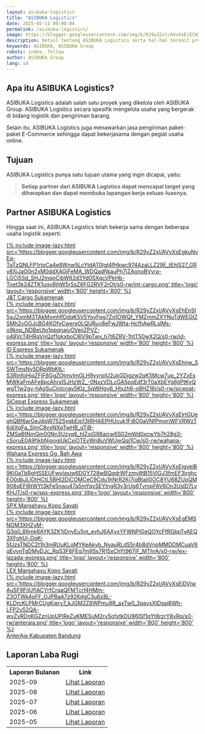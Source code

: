 ```yaml
---
layout: asibuka-logistics
title: "ASIBUKA Logistics"
date: 2025-05-11 00:00:04
permalink: /asibuka-logistics/
image: https://blogger.googleusercontent.com/img/b/R29vZ2xl/AVvXsEiECW3g-EcVofeFlL9vydGknMEFkketLYzZ6ygDjrI9yg7iP_18S4Dl4R1KU4gZK8k6ODSird-7PW0HhRSDo4iP9na7rBJmMatKQcv1Qj1ba3Nuqsw04ISl8pmv6Y3GspxYsi_ths2vDvaK6AWD8TUkc2sDMpRSvH2xBb3LUubMot-g9FZTG1l48SbTqfAc/s0-rw/asibuka-logistics-transparent.png
description: Detail tentang ASIBUKA Logistics serta hal-hal terkait program ASIBUKA Logistics sebagai salah satu bisnis dari ASIBUKA Group.
keywords: ASIBUKA, ASIBUKA Group
robots: index, follow
author: ASIBUKA Group
lang: id
---
```

<h2 class='main-heading'>Apa itu ASIBUKA Logistics?</h2>

ASIBUKA Logistics adalah salah satu proyek yang dikelola oleh ASIBUKA Group. ASIBUKA Logistics secara spesifik mengelola usaha yang bergerak di bidang logistik dan pengiriman barang.

Selain itu, ASIBUKA Logistics juga menawarkan jasa pengiriman paket-paket E-Commerce sehingga dapat bekerjasama dengan pegiat usaha online.

<h2 class='main-heading'>Tujuan</h2>

ASIBUKA Logistics punya satu tujuan utama yang ingin dicapai, yaitu:

> **Setiap partner dari ASIBUKA Logistics dapat mencapai target yang diharapkan dan dapat membuka lapangan kerja seluas-luasnya.**

<h2 class='main-heading'>Partner ASIBUKA Logistics</h2>

Hingga saat ini, ASIBUKA Logistics telah bekerja sama dengan beberapa usaha logistik seperti:

<div class="slider-container">
    <div class="card">
    <a href='https://maps.app.goo.gl/4mPsHAxknydrmPUU9' target='_blank' rel='nofollow noopener noreferrer' title='J&T Cargo Sukamenak'>{% include image-lazy.html src='https://blogger.googleusercontent.com/img/b/R29vZ2xl/AVvXsEgkuNvEq-TqTzQNLFP1rtpCa4e8Wnw5LcYtdAT0Igt4fHkwc974AzaLLZ29E_tEhlS27_GRy8XiJaO0n2xM0ddXAGjFeMA_WDQadfjkauPh7jZAonoBVvra-LGCj5Sd_SHJ2mqoCibW62d3Yd0SXqcVPkHb-Tnet3k24ZTK1uqyBjhW5rSsZ6FG2RVF2rOt/s0-rw/jnt-cargo.png' title='logo' layout='responsive' width='800' height='800' %}</a>
    <div class="product-name"><a href='https://maps.app.goo.gl/4mPsHAxknydrmPUU9' rel='nofollow noopener noreferrer' target='_blank' title='J&T Cargo Sukamenak'>J&T Cargo Sukamenak</a></div>
    </div>
    <div class="card">
    <a href='https://maps.app.goo.gl/4mPsHAxknydrmPUU9' target='_blank' rel='nofollow noopener noreferrer' title='ID Express Sukamenak'>{% include image-lazy.html src='https://blogger.googleusercontent.com/img/b/R29vZ2xl/AVvXsEhEnSI5gJ2xmM3TAkMvmHfDdqK5V5YoyFpg7Zn1OWQf_YMZmmZXYNuTdWEGtZSMh2vGGJcBG4KOfvCwere0LQURuv8eFwJWta-HcfhAwRLslMs-o9knp_NDBeUto1ppqnajvOVejiZPVZ-o48VcT4HRqVnQzf1gkxboC8lV9pTwv_h7t6ZRV-1htT50wX2Q/s0-rw/id-express.png' title='logo' layout='responsive' width='800' height='800' %}</a>
    <div class="product-name"><a href='https://maps.app.goo.gl/4mPsHAxknydrmPUU9' rel='nofollow noopener noreferrer' target='_blank' title='ID Express Sukamenak'>ID Express Sukamenak</a></div>
    </div>
    <div class="card">
    <a href='https://maps.app.goo.gl/4mPsHAxknydrmPUU9' target='_blank' rel='nofollow noopener noreferrer' title='SiCepat Express'>{% include image-lazy.html src='https://blogger.googleusercontent.com/img/b/R29vZ2xl/AVvXsEhnw_SSWTmsNy5DRpWbKtL-S3RinfoHjqZFjF6GgZOtmvImGLH9yyrpIU2ukGDjgzw2qK5Mcw7up_2YZxEsMWKaFmAFe8pcAhrsISJHzWZ_-0NxzVDLcGA5pqEdf3rT0aXbEYg6jtPtKyQwgT1w2gv-hAgSuCinIcnav5Klz_SqWHgy6_HIxzh6-o8HZ16j/s0-rw/sicepat-express.png' title='logo' layout='responsive' width='800' height='800' %}</a>
    <div class="product-name"><a href='https://maps.app.goo.gl/4mPsHAxknydrmPUU9' rel='nofollow noopener noreferrer' target='_blank' title='SiCepat Express Sukamenak'>SiCepat Express Sukamenak</a></div>
    </div>
    <div class="card">
    <a href='https://maps.app.goo.gl/mGKSRfWy7PR9MffA9' target='_blank' rel='nofollow noopener noreferrer' title='Wahana Express Gg. Bah Awa'>{% include image-lazy.html src='https://blogger.googleusercontent.com/img/b/R29vZ2xl/AVvXsEjrtGUeqhQBf6arGeJ4pW752SyqbEip13tRH4iEPHUcuk1Fi8O0aVNfPmoriWFVRWzT6diXpFa_SImC8vxNXpTwHB_qTjB-ZMSeBtNmGm00Nn3Uzyq6_hlZoiG98aicw6S02mWd0xcwYb7h28g3-cSoruE0A9fjkbNjgogiUkCxjOTEvWn8uVWUjeQqj1Cw/s0-rw/wahana-express.png' title='logo' layout='responsive' width='800' height='800' %}</a>
    <div class="product-name"><a href='https://maps.app.goo.gl/mGKSRfWy7PR9MffA9' rel='nofollow noopener noreferrer' target='_blank' title='Wahana Express Gg. Bah Awa'>Wahana Express Gg. Bah Awa</a></div>
    </div>
    <div class="card">
    <a href='https://maps.app.goo.gl/XV5kpB6BQpn8BKoo9' target='_blank' rel='nofollow noopener noreferrer' title='SPX Margahayu Kopo Sayati'>{% include image-lazy.html src='https://blogger.googleusercontent.com/img/b/R29vZ2xl/AVvXsEjgveiB9Ki0aTbRgHSSEUFwvlasiw6DGY728wBQqdrWFzmy8tB15VlGJ3fmEF3irghcEO0dbJLlOtHCtL5BHl2DjCOMCeC9Cdu1hNrR2Ki7iqBtaIi0OC8YU68ZUpQM908qEFl6tWYt3kFe5nwu47a5mYqySEYIngR3y3rUg6TvmpFAV6On3UslD7LyKHJT/s0-rw/spx-express.png' title='logo' layout='responsive' width='800' height='800' %}</a>
    <div class="product-name"><a href='https://maps.app.goo.gl/XV5kpB6BQpn8BKoo9' rel='nofollow noopener noreferrer' target='_blank' title='SPX Margahayu Kopo Sayati'>SPX Margahayu Kopo Sayati</a></div>
    </div>
    <div class="card">
    <a href='https://maps.app.goo.gl/XV5kpB6BQpn8BKoo9' target='_blank' rel='nofollow noopener noreferrer' title='LEX Margahayu Kopo Sayati'>{% include image-lazy.html src='https://blogger.googleusercontent.com/img/b/R29vZ2xl/AVvXsEgEMSNGM3XHZyM-Q3q0_66mk6AYK3ZK1jDnyEu5nt_evhJ6AXyxYFWNPlGeQOYcFfRGbpTvAEQ3XFohUj-DqK-5fJzsTNDC2t1h3mRUuKLoMYKeAkyb_NyauRLdS5r4b8dVnpMMDDMCuaV6qEvvnTgDMyDJc_RqS3F6FEq7m9Ss7R15xChYt967jF_MThrA/s0-rw/lex-lazada-express.png' title='logo' layout='responsive' width='800' height='800' %}</a>
    <div class="product-name"><a href='https://maps.app.goo.gl/XV5kpB6BQpn8BKoo9' rel='nofollow noopener noreferrer' target='_blank' title='LEX Margahayu Kopo Sayati'>LEX Margahayu Kopo Sayati</a></div>
    </div>
    <div class="card">
    <a href='https://maps.app.goo.gl/XV5kpB6BQpn8BKoo9' target='_blank' rel='nofollow noopener noreferrer' title='AnterAja Kabupaten Bandung'>{% include image-lazy.html src='https://blogger.googleusercontent.com/img/b/R29vZ2xl/AVvXsEiDViwAuSF9FIiUfIACYrfCrqaQFMTcrf4HMm-Z3OTWk4pFF_OJPBaA7z92KdgC3u6z8L-KLDrcKLPMrCUgKierv7_kJGM2Z8WPmu9R_axTw0_3qaysXtDsai8Wh-LFP2vS2QA-wvZvRDnKGZznUpUPlReZuKMESuM2rv5ofxtkDU96ISf1qYt8rzrY8yRq/s0-rw/anteraja.png' title='logo' layout='responsive' width='800' height='800' %}</a>
    <div class="product-name"><a href='https://maps.app.goo.gl/XV5kpB6BQpn8BKoo9' rel='nofollow noopener noreferrer' target='_blank' title='AnterAja Kabupaten Bandung'>AnterAja Kabupaten Bandung</a></div>
    </div>
</div>

<h2 class='main-heading'>Laporan Laba Rugi</h2>
<div class='table-container'>
<table>
<tr>
<th>Laporan Bulanan</th><th>Link</th>
</tr>
<tr>
<td>2025-09</td>
<td><a class='btn block' title='Lihat Laporan' href='{{ page.url | replace: "/amp/" , "" }}?function=komisi-asibuka-logistics&title=Laporan%20Laba%20Rugi%20Periode%202025-9&title1=Ringkasan&id1=2PACX-1vTPeqxEnkAUsKekA0eIwQVVYkwNwbjolgYHMSLBbMgM4vK9WStDfwXZW6raUkGvqah1BSPc7WXHCYa0&gid1=254558185' target='_blank'>Lihat Laporan</a></td>
</tr>
<tr>
<td>2025-08</td>
<td><a class='btn block' title='Lihat Laporan' href='{{ page.url | replace: "/amp/" , "" }}?function=komisi-asibuka-logistics&title=Laporan%20Laba%20Rugi%20Periode%202025-8&title1=Ringkasan&id1=2PACX-1vS-wUK2SYIzFcACNXGR8uJkSY8b_hdgYD361QMrnyZ2ZSxINNIg3cDQ7fbea9R3U5gWGEgIKjxnPxRG&gid1=254558185' target='_blank'>Lihat Laporan</a></td>
</tr>
<tr>
<td>2025-07</td>
<td><a class='btn block' title='Lihat Laporan' href='{{ page.url | replace: "/amp/" , "" }}?function=komisi-asibuka-logistics&title=Laporan%20Laba%20Rugi%20Periode%202025-7&title1=Ringkasan&id1=2PACX-1vTXrbOOpgJoMS0-y36zlvMtstmyjbV3ZZRqS8s_eO2Vxd3-e5PuxY2dAFOUv27SPpeqxkwEPwM1pwEm&gid1=254558185' target='_blank'>Lihat Laporan</a></td>
</tr>
<tr>
<td>2025-06</td>
<td><a class='btn block' title='Lihat Laporan' href='{{ page.url | replace: "/amp/" , "" }}?function=komisi-asibuka-logistics&title=Laporan%20Laba%20Rugi%20Periode%202025-6&title1=Ringkasan&id1=2PACX-1vR7SPQHc4Jj2UHlANf0Ixycg6agVdgPjFvi9rur1fzy30TvIpzIS63k-tR_87qZvlIrs9phy4Bmktoi&gid1=254558185' target='_blank'>Lihat Laporan</a></td>
</tr>
<tr>
<td>2025-05</td>
<td><a class='btn block' title='Lihat Laporan' href='{{ page.url | replace: "/amp/" , "" }}?function=komisi-asibuka-logistics&title=Laporan%20Laba%20Rugi%20Periode%202025-5&title1=Ringkasan&id1=2PACX-1vTXgAIaCfMd4TuzogyXXXuRlGz5aX085mWKgZkkwRKZ6sY4qU9oFgln7eXeeygvkn4gWrLvL8W41Uim&gid1=254558185' target='_blank'>Lihat Laporan</a></td>
</tr>
</table>
</div>
<!--<h2 class='main-heading'>Neraca Keuangan</h2>
<h2 class='main-heading'>Laporan Arus Kas</h2>
<h2 class='main-heading'>Proyeksi Keuangan</h2>
<h2 class='main-heading'>Slide Presentasi</h2>
<h2 class='main-heading'>Analisis Pasar</h2>
<h2 class='main-heading'>KPI Utama</h2>
<h2 class='main-heading'>Model Bisnis</h2>
<h2 class='main-heading'>Penggunaan Dana Investasi</h2>
<h2 class='main-heading'>Cap Table</h2>
<h2 class='main-heading'>Dokumen Legal</h2>-->